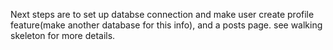 Next steps are to set up databse connection and make user create profile feature(make another database for this info), and a posts page.
see walking skeleton for more details.
